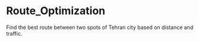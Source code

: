 # Route_Optimization
Find the best route between two spots of Tehran city based on distance and traffic.
